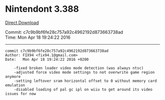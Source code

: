 # Nintendont 3.388
[Direct Download](./Nintendont.zip)

Commit: c7c9b9bf6fe28c757a92c4962192d873663738ad  
Time: Mon Apr 18 19:24:22 2016   

-----

```
commit c7c9b9bf6fe28c757a92c4962192d873663738ad
Author: FIX94 <fix94.1@gmail.com>
Date:   Mon Apr 18 19:24:22 2016 +0200

    -fixed broken loader video mode detection (was always ntsc)
    -adjusted force video mode settings to not overwrite game region anymore
    -setting leftover sram horizontal offset to 0 without memory card emulation
    -disabled loading of pal gc ipl on wiiu to get around its video issues for now
```
